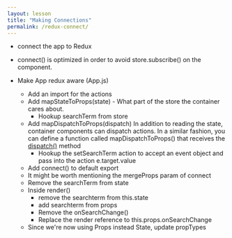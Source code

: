 ```yaml
---
layout: lesson
title: "Making Connections"
permalink: /redux-connect/
---
```


-   connect the app to Redux

-   connect() is optimized in order to avoid store.subscribe() on the component.

-   Make App redux aware (App.js)
    -   Add an import for the actions
    -   Add mapStateToProps(state) - What part of the store the container cares about.
        -   Hookup searchTerm from store
    -   Add mapDispatchToProps(dispatch) In addition to reading the state, container components can dispatch actions. In a similar fashion, you can define a function called mapDispatchToProps() that receives the [dispatch()](http://redux.js.org/docs/api/Store.html#dispatch) method
        -   Hookup the setSearchTerm action to accept an event object and pass into the action e.target.value
    -   Add connect() to default export
    -   It might be worth mentioning the mergeProps param of connect
    -   Remove the searchTerm from state
    -   Inside render()
        -   remove the searchterm from this.state
        -   add searchterm from props
        -   Remove the onSearchChange()
        -   Replace the render reference to this.props.onSearchChange
    -   Since we're now using Props instead State, update propTypes

